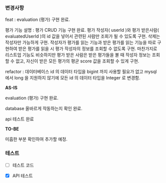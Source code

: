 ### 변경사항
<!-- 이 PR에서 어떤점들이 변경되었는지 기술해주세요. 가급적이면 as-is, to-be를 활용해서 작성해주세요.  -->

feat :  evaluation (평가) 구현 완료.

평가 기능 설명 : 평가 CRUD 기능 구현 완료.
 평가 작성자( userId )와 평가 받은사람( evaluatedUserId )의 id 값을 넣어서 관련된 사람만 조회가 될 수 있도록 구현.
 삭제는 작성자만 가능하게 구현.
 작성자가 평가를 읽는 기능과 받은 평가를 읽는 기능을 따로 구현하여 받은 평가를 읽을 시 평가 작성자의 정보를 조회할 수 없도록 구현.
  마찬가지로 리스트업 기능도 비슷하지만 평가 받은 사람은 받은 평가들을 볼 때 작성자 정보는 조회할 수 없고, 자신이 받은 모든 평가의 평균 score 값을 조회할 수 있게 구현.
 
refactor : 데이터베이스 id 의 데이터 타입을 bigint 까지 사용할 필요가 없고 mysql 에서 long 을 지원하지 않기에
 모든 id 의 데이터 타입을 Integer 로 변경함.

**AS-IS**

evaluation (평가) 구현 완료.

database 올바르게 작동하는지 확인 완료.

api 테스트 완료

**TO-BE**

미흡한 부분 확인하여 추가할 예정.

### 테스트
<!-- 본 변경사항이 테스트가 되었는지 기술해주세요 --> 
- [ ] 테스트 코드

- [X] API 테스트